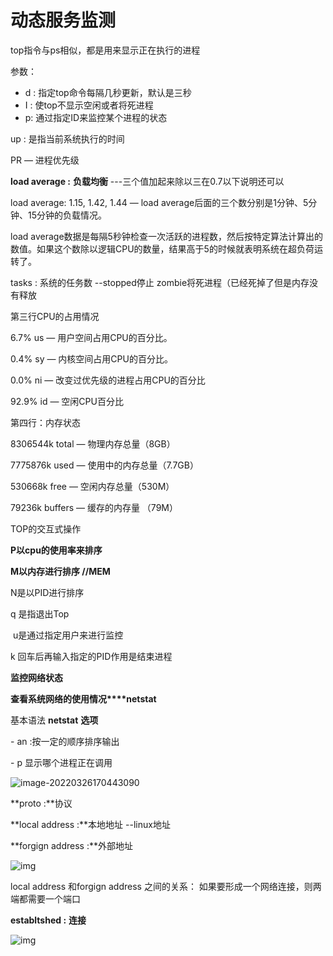 # 动态服务监测

top指令与ps相似，都是用来显示正在执行的进程

参数：

- d : 指定top命令每隔几秒更新，默认是三秒
- I : 使top不显示空闲或者将死进程
- p: 通过指定ID来监控某个进程的状态

 

up : 是指当前系统执行的时间

PR — 进程优先级

**load average :** **负载均衡**  ---三个值加起来除以三在0.7以下说明还可以

load average: 1.15, 1.42, 1.44 — load average后面的三个数分别是1分钟、5分钟、15分钟的负载情况。

load average数据是每隔5秒钟检查一次活跃的进程数，然后按特定算法计算出的数值。如果这个数除以逻辑CPU的数量，结果高于5的时候就表明系统在超负荷运转了。

tasks : 系统的任务数  --stopped停止 zombie将死进程（已经死掉了但是内存没有释放

第三行CPU的占用情况

6.7% us — 用户空间占用CPU的百分比。

0.4% sy — 内核空间占用CPU的百分比。

0.0% ni — 改变过优先级的进程占用CPU的百分比

92.9% id — 空闲CPU百分比

第四行：内存状态

8306544k total — 物理内存总量（8GB）

7775876k used — 使用中的内存总量（7.7GB）

530668k free — 空闲内存总量（530M）

79236k buffers — 缓存的内存量 （79M）

 

TOP的交互式操作

**P以cpu的使用率来排序**

**M以内存进行排序 //MEM**

N是以PID进行排序

q 是指退出Top

​    u是通过指定用户来进行监控

k 回车后再输入指定的PID作用是结束进程

 

**监控网络状态**

**查看系统网络的使用情况****netstat**

基本语法 **netstat** **选项**

 \- an :按一定的顺序排序输出

 \- p 显示哪个进程正在调用

![image-20220326170443090](https://s2.loli.net/2022/03/26/pBr54NE8qthe6Q7.png)

**proto :**协议

**local address :**本地地址   --linux地址

**forgign address  :**外部地址

![img](https://s2.loli.net/2022/03/26/Z31N7mwYvRgjpWQ.jpg)

local address 和forgign address 之间的关系：
 如果要形成一个网络连接，则两端都需要一个端口

**establtshed :** **连接**

![img](https://s2.loli.net/2022/03/26/t2yvQrBAEJ1RS86.jpg)

 

 